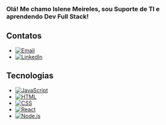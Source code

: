 ### Olá! Me chamo Islene Meireles, sou Suporte de TI e aprendendo Dev Full Stack!

## Contatos

* [![Email](https://img.shields.io/badge/Email-islenemeireles%40gmail.com-blue)](mailto:islenemeireles@gmail.com)
* [![LinkedIn](https://img.shields.io/badge/LinkedIn-IsleneMeireles-blue?style=flat&logo=linkedin)](https://www.linkedin.com/in/islene-meireles-13a66b251/)

## Tecnologias

* [![JavaScript](https://img.shields.io/badge/JavaScript-ES6-yellow?logo=javascript)](https://github.com/islenemeireles)
* [![HTML](https://img.shields.io/badge/HTML-5-orange?logo=html5)](https://github.com/islenemeireles)
* [![CSS](https://img.shields.io/badge/CSS-3-blue?logo=css3)](https://github.com/islenemeireles)
* [![React](https://img.shields.io/badge/React-v17.0.2-blue?logo=react)](https://github.com/islenemeireles)
* [![Node.js](https://img.shields.io/badge/Node.js-v14.17-green?logo=node.js)](https://github.com/islenemeireles)




